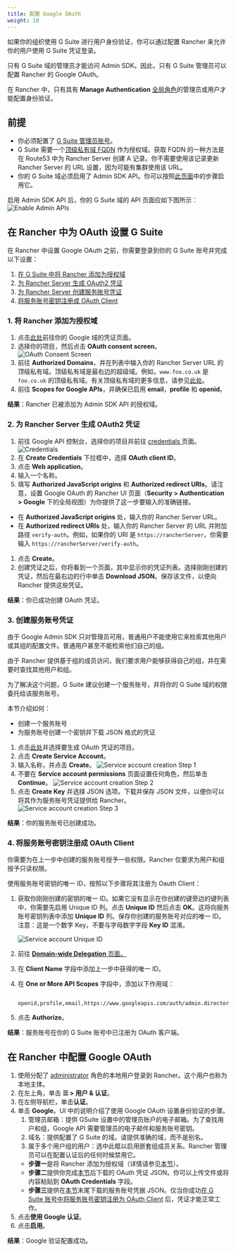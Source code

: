 ```yaml
---
title: 配置 Google OAuth
weight: 10
---
```


如果你的组织使用 G Suite 进行用户身份验证，你可以通过配置 Rancher 来允许你的用户使用 G Suite 凭证登录。

只有 G Suite 域的管理员才能访问 Admin SDK。因此，只有 G Suite 管理员可以配置 Rancher 的 Google OAuth。

在 Rancher 中，只有具有 **Manage Authentication** [全局角色]({{<baseurl>}}/rancher/v2.6/en/admin-settings/rbac/global-permissions/)的管理员或用户才能配置身份验证。

## 前提

- 你必须配置了 [G Suite 管理员账号](https://admin.google.com)。
- G Suite 需要一个[顶级私有域 FQDN](https://github.com/google/guava/wiki/InternetDomainNameExplained#public-suffixes-and-private-domains) 作为授权域。获取 FQDN 的一种方法是在 Route53 中为 Rancher Server 创建 A 记录。你不需要使用该记录更新 Rancher Server 的 URL 设置，因为可能有集群使用该 URL。
- 你的 G Suite 域必须启用了 Admin SDK API。你可以按照[此页面](https://support.google.com/a/answer/60757?hl=en)中的步骤启用它。

启用 Admin SDK API 后，你的 G Suite 域的 API 页面应如下图所示：
![Enable Admin APIs]({{<baseurl>}}/img/rancher/Google-Enable-APIs-Screen.png)

## 在 Rancher 中为 OAuth 设置 G Suite

在 Rancher 中设置 Google OAuth 之前，你需要登录到你的 G Suite 账号并完成以下设置：

1. [在 G Suite 中将 Rancher 添加为授权域](#1-adding-rancher-as-an-authorized-domain)
1. [为 Rancher Server 生成 OAuth2 凭证](#2-creating-oauth2-credentials-for-the-rancher-server)
1. [为 Rancher Server 创建服务账号凭证](#3-creating-service-account-credentials)
1. [将服务账号密钥注册成 OAuth Client](#4-register-the-service-account-key-as-an-oauth-client)

### 1. 将 Rancher 添加为授权域

1. 点击[此处](https://console.developers.google.com/apis/credentials)前往你的 Google 域的凭证页面。
1. 选择你的项目，然后点击 **OAuth consent screen**。
   ![OAuth Consent Screen]({{<baseurl>}}/img/rancher/Google-OAuth-consent-screen-tab.png)
1. 前往 **Authorized Domains**，并在列表中输入你的 Rancher Server URL 的顶级私有域。顶级私有域是最右边的超级域。例如，`www.foo.co.uk` 是 `foo.co.uk` 的顶级私有域。有关顶级私有域的更多信息，请参见[此处](https://github.com/google/guava/wiki/InternetDomainNameExplained#public-suffixes-and-private-domains)。
1. 前往 **Scopes for Google APIs**，并确保已启用 **email**，**profile** 和 **openid**。

**结果**：Rancher 已被添加为 Admin SDK API 的授权域。

### 2. 为 Rancher Server 生成 OAuth2 凭证

1. 前往 Google API 控制台，选择你的项目并前往 [credentials ](https://console.developers.google.com/apis/credentials)页面。
   ![Credentials]({{<baseurl>}}/img/rancher/Google-Credentials-tab.png)
1. 在 **Create Credentials** 下拉框中，选择 **OAuth client ID**。
1. 点击 **Web application**。
1. 输入一个名称。
1. 填写 **Authorized JavaScript origins** 和 **Authorized redirect URIs**。请注意，设置 Google OAuth 的 Rancher UI 页面（**Security > Authentication > Google** 下的全局视图）为你提供了这一步要输入的准确链接。

- 在 **Authorized JavaScript origins** 处，输入你的 Rancher Server URL。
- 在 **Authorized redirect URIs** 处，输入你的 Rancher Server 的 URL 并附加路径 `verify-auth`。例如，如果你的 URI 是 `https://rancherServer`，你需要输入 `https://rancherServer/verify-auth`。

1. 点击 **Create**。
1. 创建凭证之后，你将看到一个页面，其中显示你的凭证列表。选择刚刚创建的凭证，然后在最右边的行中单击 **Download JSON**。保存该文件，以便向 Rancher 提供这些凭证。

**结果**：你已成功创建 OAuth 凭证。

### 3. 创建服务账号凭证

由于 Google Admin SDK 只对管理员可用，普通用户不能使用它来检索其他用户或其组的配置文件。普通用户甚至不能检索他们自己的组。

由于 Rancher 提供基于组的成员访问，我们要求用户能够获得自己的组，并在需要时查找其他用户和组。

为了解决这个问题，G Suite 建议创建一个服务账号，并将你的 G Suite 域的权限委托给该服务账号。

本节介绍如何：

- 创建一个服务账号
- 为服务账号创建一个密钥并下载 JSON 格式的凭证

1. 点击[此处](https://console.developers.google.com/iam-admin/serviceaccounts)并选择要生成 OAuth 凭证的项目。
1. 点击 **Create Service Account**。
1. 输入名称，并点击 **Create**。
   ![Service account creation Step 1]({{<baseurl>}}/img/rancher/Google-svc-acc-step1.png)
1. 不要在 **Service account permissions** 页面设置任何角色，然后单击 **Continue**。
   ![Service account creation Step 2]({{<baseurl>}}/img/rancher/Google-svc-acc-step2.png)
1. 点击 **Create Key** 并选择 JSON 选项。下载并保存 JSON 文件，以便你可以将其作为服务账号凭证提供给 Rancher。
   ![Service account creation Step 3]({{<baseurl>}}/img/rancher/Google-svc-acc-step3-key-creation.png)

**结果**：你的服务账号已创建成功。

### 4. 将服务账号密钥注册成 OAuth Client

你需要为在上一步中创建的服务账号授予一些权限。Rancher 仅要求为用户和组授予只读权限。

使用服务账号密钥的唯一 ID，按照以下步骤将其注册为 Oauth Client：

1. 获取你刚刚创建的密钥的唯一 ID。如果它没有显示在你创建的键旁边的键列表中，你需要先启用 Unique ID 列。点击 **Unique ID** 然后点击 **OK**。这将向服务账号密钥列表中添加 **Unique ID** 列。保存你创建的服务账号对应的唯一 ID。注意：这是一个数字 Key，不要与字母数字字段 **Key ID** 混淆。

   ![Service account Unique ID]({{<baseurl>}}/img/rancher/Google-Select-UniqueID-column.png)

1. 前往 [**Domain-wide Delegation** 页面。](https://admin.google.com/ac/owl/domainwidedelegation)
1. 在 **Client Name** 字段中添加上一步中获得的唯一 ID。
1. 在 **One or More API Scopes** 字段中，添加以下作用域：
   ```
   	openid,profile,email,https://www.googleapis.com/auth/admin.directory.user.readonly,https://www.googleapis.com/auth/admin.directory.group.readonly
   ```
1. 点击 **Authorize**。

**结果**：服务账号在你的 G Suite 账号中已注册为 OAuth 客户端。

## 在 Rancher 中配置 Google OAuth

1. 使用分配了 [administrator]({{<baseurl>}}/rancher/v2.6/en/admin-settings/rbac/global-permissions) 角色的本地用户登录到 Rancher。这个用户也称为本地主体。
1. 在左上角，单击 **☰ > 用户 & 认证**。
1. 在左侧导航栏，单击**认证**。
1. 单击 **Google**。UI 中的说明介绍了使用 Google OAuth 设置身份验证的步骤。
   1. 管理员邮箱：提供 GSuite 设置中的管理员账户的电子邮箱。为了查找用户和组，Google API 需要管理员的电子邮件和服务账号密钥。
   1. 域名：提供配置了 G Suite 的域。请提供准确的域，而不是别名。
   1. 属于多个用户组的用户：选中此框以启用嵌套组成员关系。Rancher 管理员可以在配置认证后的任何时候禁用它。
   - **步骤一**是将 Rancher 添加为授权域（详情请参见[本节](#1-adding-rancher-as-an-authorized-domain)）。
   - **步骤二**提供你完成[本节](#2-creating-oauth2-credentials-for-the-rancher-server)后下载的 OAuth 凭证 JSON。你可以上传文件或将内容粘贴到 **OAuth Credentials** 字段。
   - **步骤三**提供在[本节](#3-creating-service-account-credentials)末尾下载的服务账号凭据 JSON。仅当你成功[在 G Suite 账号中将服务账号密钥注册为 OAuth Client](#4-register-the-service-account-key-as-an-oauth-client) 后，凭证才能正常工作。
1. 点击**使用 Google 认证**。
1. 点击**启用**。

**结果**：Google 验证配置成功。
